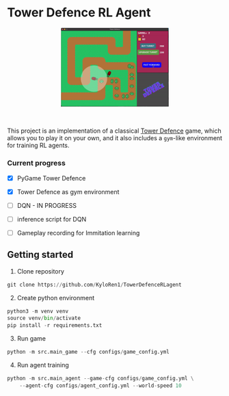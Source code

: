 # Tower Defence RL Agent

<p align="center">
  <img src="assets/game.gif" alt="GIF 1" width="50%">
</p>

</br>

This project is an implementation of a classical [Tower Defence](https://www.youtube.com/watch?v=L8ypSXwyBds) game, which allows you to play it on your own, and it also includes a `gym`-like environment for training RL agents.

### Current progress

- [x] PyGame Tower Defence
- [x] Tower Defence as gym environment
- [ ] DQN - IN PROGRESS 
- [ ] inference script for DQN 
- [ ] Gameplay recording for Immitation learning



## Getting started

1. Clone repository
```python
git clone https://github.com/KyloRen1/TowerDefenceRLagent
```

2. Create python environment
```python
python3 -m venv venv 
source venv/bin/activate
pip install -r requirements.txt
```

3. Run game
```python
python -m src.main_game --cfg configs/game_config.yml
```

4. Run agent training
```python
python -m src.main_agent --game-cfg configs/game_config.yml \
    --agent-cfg configs/agent_config.yml --world-speed 10
```